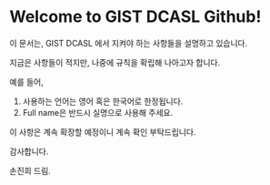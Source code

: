 # Welcome to GIST DCASL Github!

이 문서는, GIST DCASL 에서 지켜야 하는 사항들을 설명하고 있습니다.

지금은 사항들이 적지만, 나중에 규칙을 확립해 나아고자 합니다.

예를 들어,

1. 사용하는 언어는 영어 혹은 한국어로 한정됩니다.
1. Full name은 반드시 실명으로 사용해 주세요.

이 사항은 계속 확장할 예정이니 계속 확인 부탁드립니다.

감사합니다.


손진희 드림.
